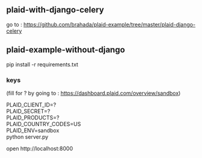 ## plaid-with-django-celery
go to : https://github.com/brahada/plaid-example/tree/master/plaid-django-celery


## plaid-example-without-django
pip install -r requirements.txt

### keys
(fill for ? by going to : https://dashboard.plaid.com/overview/sandbox)

PLAID_CLIENT_ID=? \
PLAID_SECRET=? \
PLAID_PRODUCTS=? \
PLAID_COUNTRY_CODES=US \
PLAID_ENV=sandbox \
python server.py

open http://localhost:8000

